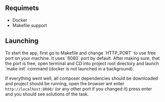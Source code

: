 <h2>Requimets</h2>
<ul>
<li>Docker</li>
<li>Makefile support</li>
</ul>

<h2>Launching</h2>
To start the app, first go to Makefile and change `HTTP_PORT` to use free port on your machine. It uses `8080` port by default.
After making sure, that the port is free, open terminal and CD into project root directory and launch `make init` command (docker is not launched in a background).

If everything went well, all composer dependencies should be downloaded and project should be running, open the browser ant enter `http://localhost:8080/` (or any other port if you changed it) press enter and you should see solutions of the task.